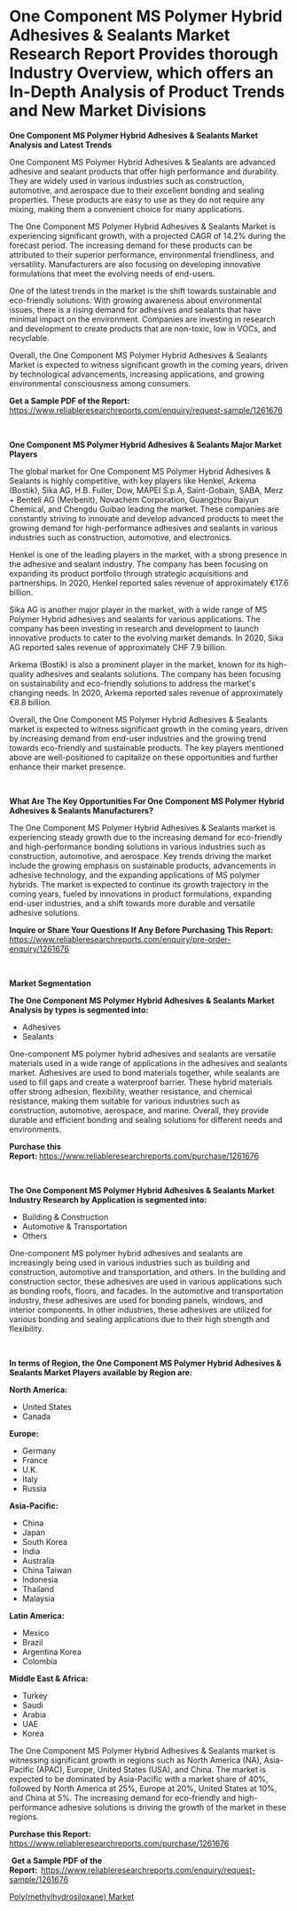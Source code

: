 <p><h1>One Component MS Polymer Hybrid Adhesives & Sealants Market Research Report Provides thorough Industry Overview, which offers an In-Depth Analysis of Product Trends and New Market Divisions</h1></p><p><strong>One Component MS Polymer Hybrid Adhesives & Sealants Market Analysis and Latest Trends</strong></p>
<p><p>One Component MS Polymer Hybrid Adhesives & Sealants are advanced adhesive and sealant products that offer high performance and durability. They are widely used in various industries such as construction, automotive, and aerospace due to their excellent bonding and sealing properties. These products are easy to use as they do not require any mixing, making them a convenient choice for many applications.</p><p>The One Component MS Polymer Hybrid Adhesives & Sealants Market is experiencing significant growth, with a projected CAGR of 14.2% during the forecast period. The increasing demand for these products can be attributed to their superior performance, environmental friendliness, and versatility. Manufacturers are also focusing on developing innovative formulations that meet the evolving needs of end-users.</p><p>One of the latest trends in the market is the shift towards sustainable and eco-friendly solutions. With growing awareness about environmental issues, there is a rising demand for adhesives and sealants that have minimal impact on the environment. Companies are investing in research and development to create products that are non-toxic, low in VOCs, and recyclable.</p><p>Overall, the One Component MS Polymer Hybrid Adhesives & Sealants Market is expected to witness significant growth in the coming years, driven by technological advancements, increasing applications, and growing environmental consciousness among consumers.</p></p>
<p><strong>Get a Sample PDF of the Report:&nbsp;</strong> <a href="https://www.reliableresearchreports.com/enquiry/request-sample/1261676">https://www.reliableresearchreports.com/enquiry/request-sample/1261676</a></p>
<p>&nbsp;</p>
<p><strong>One Component MS Polymer Hybrid Adhesives & Sealants Major Market Players</strong></p>
<p><p>The global market for One Component MS Polymer Hybrid Adhesives & Sealants is highly competitive, with key players like Henkel, Arkema (Bostik), Sika AG, H.B. Fuller, Dow, MAPEI S.p.A, Saint-Gobain, SABA, Merz + Benteli AG (Merbenit), Novachem Corporation, Guangzhou Baiyun Chemical, and Chengdu Guibao leading the market. These companies are constantly striving to innovate and develop advanced products to meet the growing demand for high-performance adhesives and sealants in various industries such as construction, automotive, and electronics.</p><p>Henkel is one of the leading players in the market, with a strong presence in the adhesive and sealant industry. The company has been focusing on expanding its product portfolio through strategic acquisitions and partnerships. In 2020, Henkel reported sales revenue of approximately €17.6 billion.</p><p>Sika AG is another major player in the market, with a wide range of MS Polymer Hybrid adhesives and sealants for various applications. The company has been investing in research and development to launch innovative products to cater to the evolving market demands. In 2020, Sika AG reported sales revenue of approximately CHF 7.9 billion.</p><p>Arkema (Bostik) is also a prominent player in the market, known for its high-quality adhesives and sealants solutions. The company has been focusing on sustainability and eco-friendly solutions to address the market's changing needs. In 2020, Arkema reported sales revenue of approximately €8.8 billion.</p><p>Overall, the One Component MS Polymer Hybrid Adhesives & Sealants market is expected to witness significant growth in the coming years, driven by increasing demand from end-user industries and the growing trend towards eco-friendly and sustainable products. The key players mentioned above are well-positioned to capitalize on these opportunities and further enhance their market presence.</p></p>
<p>&nbsp;</p>
<p><strong>What Are The Key Opportunities For One Component MS Polymer Hybrid Adhesives & Sealants Manufacturers?</strong></p>
<p><p>The One Component MS Polymer Hybrid Adhesives & Sealants market is experiencing steady growth due to the increasing demand for eco-friendly and high-performance bonding solutions in various industries such as construction, automotive, and aerospace. Key trends driving the market include the growing emphasis on sustainable products, advancements in adhesive technology, and the expanding applications of MS polymer hybrids. The market is expected to continue its growth trajectory in the coming years, fueled by innovations in product formulations, expanding end-user industries, and a shift towards more durable and versatile adhesive solutions.</p></p>
<p><strong>Inquire or Share Your Questions If Any Before Purchasing This Report:</strong> <a href="https://www.reliableresearchreports.com/enquiry/pre-order-enquiry/1261676">https://www.reliableresearchreports.com/enquiry/pre-order-enquiry/1261676</a></p>
<p>&nbsp;</p>
<p><strong>Market Segmentation</strong></p>
<p><strong>The One Component MS Polymer Hybrid Adhesives & Sealants Market Analysis by types is segmented into:</strong></p>
<p><ul><li>Adhesives</li><li>Sealants</li></ul></p>
<p><p>One-component MS polymer hybrid adhesives and sealants are versatile materials used in a wide range of applications in the adhesives and sealants market. Adhesives are used to bond materials together, while sealants are used to fill gaps and create a waterproof barrier. These hybrid materials offer strong adhesion, flexibility, weather resistance, and chemical resistance, making them suitable for various industries such as construction, automotive, aerospace, and marine. Overall, they provide durable and efficient bonding and sealing solutions for different needs and environments.</p></p>
<p><strong>Purchase this Report:&nbsp;</strong><a href="https://www.reliableresearchreports.com/purchase/1261676">https://www.reliableresearchreports.com/purchase/1261676</a></p>
<p>&nbsp;</p>
<p><strong>The One Component MS Polymer Hybrid Adhesives & Sealants Market Industry Research by Application is segmented into:</strong></p>
<p><ul><li>Building & Construction</li><li>Automotive & Transportation</li><li>Others</li></ul></p>
<p><p>One-component MS polymer hybrid adhesives and sealants are increasingly being used in various industries such as building and construction, automotive and transportation, and others. In the building and construction sector, these adhesives are used in various applications such as bonding roofs, floors, and facades. In the automotive and transportation industry, these adhesives are used for bonding panels, windows, and interior components. In other industries, these adhesives are utilized for various bonding and sealing applications due to their high strength and flexibility.</p></p>
<p>&nbsp;</p>
<p><strong>In terms of Region, the One Component MS Polymer Hybrid Adhesives & Sealants Market Players available by Region are:</strong></p>
<p>
    <p> <strong> North America: </strong>
        <ul>
            <li>United States</li>
            <li>Canada</li>
        </ul>
        </p> 
    <p> <strong> Europe: </strong>
        <ul>
            <li>Germany</li>
            <li>France</li>
            <li>U.K.</li>
            <li>Italy</li>
            <li>Russia</li>
        </ul>
        </p> 
    <p> <strong> Asia-Pacific: </strong>
        <ul>
            <li>China</li>
            <li>Japan</li>
            <li>South Korea</li>
            <li>India</li>
            <li>Australia</li>
            <li>China Taiwan</li>
            <li>Indonesia</li>
            <li>Thailand</li>
            <li>Malaysia</li>
        </ul>
        </p> 
    <p> <strong> Latin America: </strong>
        <ul>
            <li>Mexico</li>
            <li>Brazil</li>
            <li>Argentina Korea</li>
            <li>Colombia</li>
        </ul>
        </p> 
    <p> <strong> Middle East & Africa: </strong>
        <ul>
            <li>Turkey</li>
            <li>Saudi</li>
            <li>Arabia</li>
            <li>UAE</li>
            <li>Korea</li>
        </ul>
    </p>
    </p>
<p><p>The One Component MS Polymer Hybrid Adhesives & Sealants market is witnessing significant growth in regions such as North America (NA), Asia-Pacific (APAC), Europe, United States (USA), and China. The market is expected to be dominated by Asia-Pacific with a market share of 40%, followed by North America at 25%, Europe at 20%, United States at 10%, and China at 5%. The increasing demand for eco-friendly and high-performance adhesive solutions is driving the growth of the market in these regions.</p></p>
<p><strong>Purchase this Report: </strong><a href="https://www.reliableresearchreports.com/purchase/1261676">https://www.reliableresearchreports.com/purchase/1261676</a></p>
<p>&nbsp;<strong>Get a Sample PDF of the Report:&nbsp;&nbsp;</strong><a href="https://www.reliableresearchreports.com/enquiry/request-sample/1261676">https://www.reliableresearchreports.com/enquiry/request-sample/1261676</a></p>
<p><strong></strong></p>
<p><p><a href="https://meowing-canidae-761.notion.site/Poly-methylhydrosiloxane-Market-A-Comprehensive-Report-of-its-Market-Share-Growth-Trends-2024--e5da458587ae472bb43d857f13e013d5">Poly(methylhydrosiloxane) Market</a></p></p>